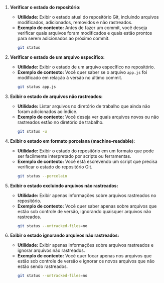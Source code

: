 1. **Verificar o estado do repositório:**
   - **Utilidade:** Exibir o estado atual do repositório Git, incluindo arquivos modificados, adicionados, removidos e não rastreados.
   - **Exemplo de contexto:** Antes de fazer um commit, você deseja verificar quais arquivos foram modificados e quais estão prontos para serem adicionados ao próximo commit.
     ```bash
     git status
     ```

2. **Verificar o estado de um arquivo específico:**
   - **Utilidade:** Exibir o estado de um arquivo específico no repositório.
   - **Exemplo de contexto:** Você quer saber se o arquivo `app.js` foi modificado em relação à versão no último commit.
     ```bash
     git status app.js
     ```

3. **Exibir o estado de arquivos não rastreados:**
   - **Utilidade:** Listar arquivos no diretório de trabalho que ainda não foram adicionados ao índice.
   - **Exemplo de contexto:** Você deseja ver quais arquivos novos ou não rastreados estão no diretório de trabalho.
     ```bash
     git status -u
     ```

4. **Exibir o estado em formato porcelana (machine-readable):**
   - **Utilidade:** Exibir o estado do repositório em um formato que pode ser facilmente interpretado por scripts ou ferramentas.
   - **Exemplo de contexto:** Você está escrevendo um script que precisa verificar o estado do repositório Git.
     ```bash
     git status --porcelain
     ```

5. **Exibir o estado excluindo arquivos não rastreados:**
   - **Utilidade:** Exibir apenas informações sobre arquivos rastreados no repositório.
   - **Exemplo de contexto:** Você quer saber apenas sobre arquivos que estão sob controle de versão, ignorando quaisquer arquivos não rastreados.
     ```bash
     git status --untracked-files=no
     ```

6. **Exibir o estado ignorando arquivos não rastreados:**
   - **Utilidade:** Exibir apenas informações sobre arquivos rastreados e ignorar arquivos não rastreados.
   - **Exemplo de contexto:** Você quer focar apenas nos arquivos que estão sob controle de versão e ignorar os novos arquivos que não estão sendo rastreados.
     ```bash
     git status --untracked-files=no
     ```